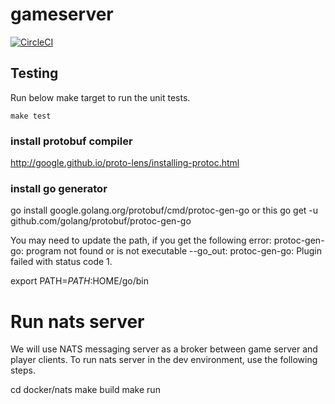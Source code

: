 # gameserver

[![CircleCI](https://circleci.com/gh/New-Voyager/gameserver.svg?style=svg&circle-token=15669e5d94af5df5bde7e4bcbf095dd3b89263bc)](https://app.circleci.com/pipelines/github/New-Voyager/gameserver)

## Testing

Run below make target to run the unit tests.
```
make test
```

### install protobuf compiler
http://google.github.io/proto-lens/installing-protoc.html

### install go generator
go install google.golang.org/protobuf/cmd/protoc-gen-go
or this
go get -u github.com/golang/protobuf/protoc-gen-go

You may need to update the path, if you get the following error:
protoc-gen-go: program not found or is not executable
--go_out: protoc-gen-go: Plugin failed with status code 1.

export PATH=$PATH:$HOME/go/bin


# Run nats server
We will use NATS messaging server as a broker between game server
and player clients. To run nats server in the dev environment, 
use the following steps.

cd docker/nats
make build
make run

